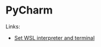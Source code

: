 # PyCharm

Links:

* [Set WSL interpreter and terminal](https://www.jetbrains.com/help/pycharm/using-wsl-as-a-remote-interpreter.html)
